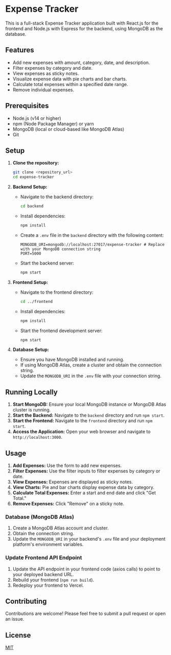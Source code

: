 # Expense Tracker

This is a full-stack Expense Tracker application built with React.js for the frontend and Node.js with Express for the backend, using MongoDB as the database.

## Features

* Add new expenses with amount, category, date, and description.
* Filter expenses by category and date.
* View expenses as sticky notes.
* Visualize expense data with pie charts and bar charts.
* Calculate total expenses within a specified date range.
* Remove individual expenses.

## Prerequisites

* Node.js (v14 or higher)
* npm (Node Package Manager) or yarn
* MongoDB (local or cloud-based like MongoDB Atlas)
* Git

## Setup

1.  **Clone the repository:**

    ```bash
    git clone <repository_url>
    cd expense-tracker
    ```

2.  **Backend Setup:**

    * Navigate to the backend directory:

        ```bash
        cd backend
        ```

    * Install dependencies:

        ```bash
        npm install
        ```

    * Create a `.env` file in the `backend` directory with the following content:

        ```
        MONGODB_URI=mongodb://localhost:27017/expense-tracker # Replace with your MongoDB connection string
        PORT=5000
        ```

    * Start the backend server:

        ```bash
        npm start
        ```

3.  **Frontend Setup:**

    * Navigate to the frontend directory:

        ```bash
        cd ../frontend
        ```

    * Install dependencies:

        ```bash
        npm install
        ```

    * Start the frontend development server:

        ```bash
        npm start
        ```

4.  **Database Setup:**

    * Ensure you have MongoDB installed and running.
    * If using MongoDB Atlas, create a cluster and obtain the connection string.
    * Update the `MONGODB_URI` in the `.env` file with your connection string.

## Running Locally

1.  **Start MongoDB:** Ensure your local MongoDB instance or MongoDB Atlas cluster is running.
2.  **Start the Backend:** Navigate to the `backend` directory and run `npm start`.
3.  **Start the Frontend:** Navigate to the `frontend` directory and run `npm start`.
4.  **Access the Application:** Open your web browser and navigate to `http://localhost:3000`.

## Usage

1.  **Add Expenses:** Use the form to add new expenses.
2.  **Filter Expenses:** Use the filter inputs to filter expenses by category or date.
3.  **View Expenses:** Expenses are displayed as sticky notes.
4.  **View Charts:** Pie and bar charts display expense data by category.
5.  **Calculate Total Expenses:** Enter a start and end date and click "Get Total."
6.  **Remove Expenses:** Click "Remove" on a sticky note.


### Database (MongoDB Atlas)

1.  Create a MongoDB Atlas account and cluster.
2.  Obtain the connection string.
3.  Update the `MONGODB_URI` in your backend's `.env` file and your deployment platform's environment variables.

### Update Frontend API Endpoint

1.  Update the API endpoint in your frontend code (axios calls) to point to your deployed backend URL.
2.  Rebuild your frontend (`npm run build`).
3.  Redeploy your frontend to Vercel.

## Contributing

Contributions are welcome! Please feel free to submit a pull request or open an issue.

## License

[MIT](LICENSE)
